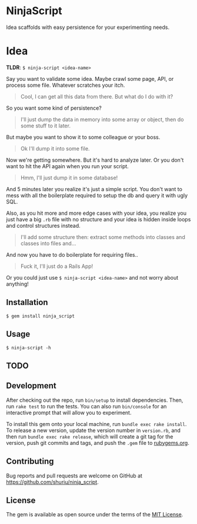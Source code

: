 # NinjaScript

Idea scaffolds with easy persistence for your experimenting needs.

# Idea

**TLDR**: `$ ninja-script <idea-name>`

Say you want to validate some idea. Maybe crawl some page, API, or process some file. Whatever scratches your itch.

> Cool, I can get all this data from there. But what do I do with it?

So you want some kind of persistence?

> I'll just dump the data in memory into some array or object, then do some stuff to it later.

But maybe you want to show it to some colleague or your boss.

> Ok I'll dump it into some file.

Now we're getting somewhere. But it's hard to analyze later. Or you don't want to hit the API again when you run your script.

> Hmm, I'll just dump it in some database!

And 5 minutes later you realize it's just a simple script. You don't want to mess with all the boilerplate required to setup the db and query it with ugly SQL.

Also, as you hit more and more edge cases with your idea, you realize you just have a big `.rb` file with no structure and your idea is hidden inside loops and control structures instead.

> I'll add some structure then: extract some methods into classes and classes into files and...

And now you have to do boilerplate for requiring files..

> Fuck it, I'll just do a Rails App!

Or you could just use `$ ninja-script <idea-name>` and not worry about anything!

## Installation

    $ gem install ninja_script

## Usage

    $ ninja-script -h

## TODO

## Development

After checking out the repo, run `bin/setup` to install dependencies. Then, run `rake test` to run the tests. You can also run `bin/console` for an interactive prompt that will allow you to experiment.

To install this gem onto your local machine, run `bundle exec rake install`. To release a new version, update the version number in `version.rb`, and then run `bundle exec rake release`, which will create a git tag for the version, push git commits and tags, and push the `.gem` file to [rubygems.org](https://rubygems.org).

## Contributing

Bug reports and pull requests are welcome on GitHub at https://github.com/shuriu/ninja_script.

## License

The gem is available as open source under the terms of the [MIT License](http://opensource.org/licenses/MIT).

